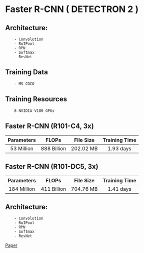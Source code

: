 # Faster R-CNN ( DETECTRON 2 )

## Architecture:
        - Convolution
        - RoIPool
        - RPN
        - Softmax
        - ResNet
## Training Data 
        - MS COCO 
## Training Resources
        8 NVIDIA V100 GPUs
## Faster R-CNN (R101-C4, 3x)
| Parameters |  FLOPs  |   File Size | Training Time | 
| :------: | :-----: | :------: | :-----: | 
| 53 Million | 888 Billion | 202.02 MB |  1.93 days |





## Faster R-CNN (R101-DC5, 3x)
| Parameters |  FLOPs  |   File Size | Training Time | 
| :------: | :-----: | :------: | :-----: | 
| 184 Million | 411 Billion | 704.76 MB | 1.41 days |

## Architecture:
        - Convolution
        - RoIPool
        - RPN
        - Softmax
        - ResNet


[Paper](https://arxiv.org/pdf/1506.01497v3.pdf)

